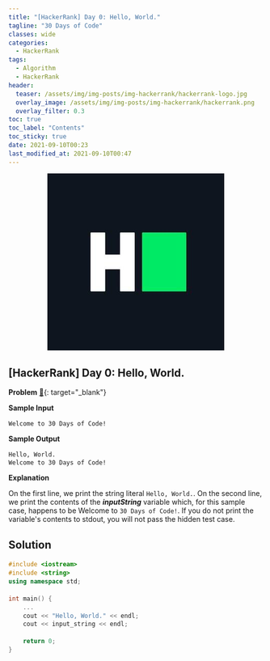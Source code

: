 ```yaml
---
title: "[HackerRank] Day 0: Hello, World."
tagline: "30 Days of Code"
classes: wide
categories:
  - HackerRank
tags:
  - Algorithm
  - HackerRank
header:
  teaser: /assets/img/img-posts/img-hackerrank/hackerrank-logo.jpg
  overlay_image: /assets/img/img-posts/img-hackerrank/hackerrank.png
  overlay_filter: 0.3
toc: true
toc_label: "Contents"
toc_sticky: true
date: 2021-09-10T00:23
last_modified_at: 2021-09-10T00:47
---
```



<div align="center">
  <a href="https://hackerrank.com" target="_blank">
    <img src="/assets/img/img-posts/img-hackerrank/hackerrank-logo.jpg">
  </a>
</div>


## [HackerRank] Day 0: Hello, World.

**Problem** [&#x1F517;](https://www.hackerrank.com/challenges/30-hello-world/problem){: target="_blank"}

**Sample Input**

```
Welcome to 30 Days of Code!
```

**Sample Output**

```
Hello, World.
Welcome to 30 Days of Code!
```

**Explanation**

On the first line, we print the string literal `Hello, World.`. On the second line, we print the contents of the **_inputString_** variable which, for this sample case, happens to be Welcome to `30 Days of Code!`. If you do not print the variable's contents to stdout, you will not pass the hidden test case.


## Solution

```cpp
#include <iostream>
#include <string>
using namespace std;

int main() {
    ...
    cout << "Hello, World." << endl;
    cout << input_string << endl;

    return 0;
}
```
